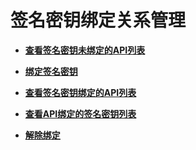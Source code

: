 # 签名密钥绑定关系管理<a name="apig-phapi-180713139"></a>

-   **[查看签名密钥未绑定的API列表](查看签名密钥未绑定的API列表-85.md)**  

-   **[绑定签名密钥](绑定签名密钥-86.md)**  

-   **[查看签名密钥绑定的API列表](查看签名密钥绑定的API列表-87.md)**  

-   **[查看API绑定的签名密钥列表](查看API绑定的签名密钥列表-88.md)**  

-   **[解除绑定](解除绑定-89.md)**  


